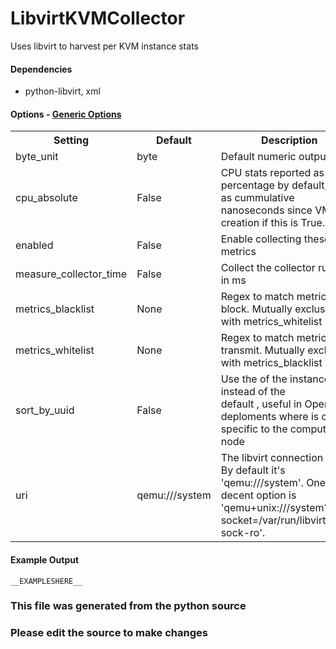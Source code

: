 LibvirtKVMCollector
=====

Uses libvirt to harvest per KVM instance stats

#### Dependencies

 * python-libvirt, xml


#### Options - [Generic Options](Configuration)

<table><tr><th>Setting</th><th>Default</th><th>Description</th><th>Type</th></tr>
<tr><td>byte_unit</td><td>byte</td><td>Default numeric output(s)</td><td>str</td></tr>
<tr><td>cpu_absolute</td><td>False</td><td>CPU stats reported as percentage by default, or<br>
as cummulative nanoseconds since VM creation if this is True.</td><td>bool</td></tr>
<tr><td>enabled</td><td>False</td><td>Enable collecting these metrics</td><td>bool</td></tr>
<tr><td>measure_collector_time</td><td>False</td><td>Collect the collector run time in ms</td><td>bool</td></tr>
<tr><td>metrics_blacklist</td><td>None</td><td>Regex to match metrics to block. Mutually exclusive with metrics_whitelist</td><td>NoneType</td></tr>
<tr><td>metrics_whitelist</td><td>None</td><td>Regex to match metrics to transmit. Mutually exclusive with metrics_blacklist</td><td>NoneType</td></tr>
<tr><td>sort_by_uuid</td><td>False</td><td>Use the <uuid> of the instance instead of the<br>
 default <name>, useful in Openstack deploments where <name> is only<br>
specific to the compute node</td><td>bool</td></tr>
<tr><td>uri</td><td>qemu:///system</td><td>The libvirt connection URI. By default it's<br>
'qemu:///system'. One decent option is<br>
'qemu+unix:///system?socket=/var/run/libvirt/libvit-sock-ro'.</td><td>str</td></tr>
</table>

#### Example Output

```
__EXAMPLESHERE__
```

### This file was generated from the python source
### Please edit the source to make changes

